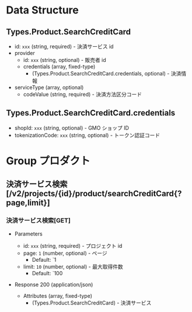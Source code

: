 # Data Structure

## Types.Product.SearchCreditCard

-   id: `xxx` (string, required) - 決済サービス id
-   provider
    -   id: `xxx` (string, optional) - 販売者 id
    -   credentials (array, fixed-type)
        -   (Types.Product.SearchCreditCard.credentials, optional) - 決済情報
-   serviceType (array, optional)
    -   codeValue (string, required) - 決済方法区分コード

## Types.Product.SearchCreditCard.credentials

-   shopId: `xxx` (string, optional) - GMO ショップ ID
-   tokenizationCode: `xxx` (string, optional) - トークン認証コード
<!-- -   paymentUrl
    -   expiresInSeconds: `1000` (number, optional) - 外部決済URL有効時間(秒)` -->

# Group プロダクト

## 決済サービス検索 [/v2/projects/{id}/product/searchCreditCard{?page,limit}]

### 決済サービス検索[GET]

-   Parameters

    -   id: `xxx` (string, required) - プロジェクト id
    -   page: `1` (number, optional) - ページ
        -   Default: `1
    -   limit: `10` (number, optional) - 最大取得件数
        -   Default: `100

-   Response 200 (application/json)

    -   Attributes (array, fixed-type)
        -   (Types.Product.SearchCreditCard) - 決済サービス

<!-- include(../../response/400.md) -->
